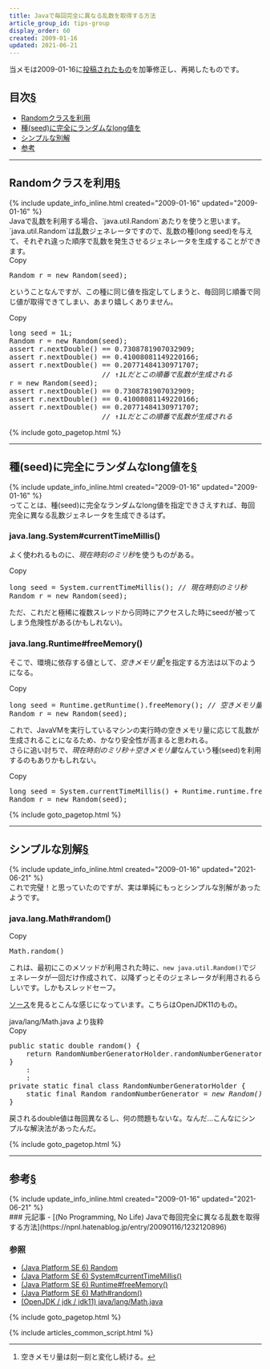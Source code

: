 ```yaml
---
title: Javaで毎回完全に異なる乱数を取得する方法
article_group_id: tips-group
display_order: 60
created: 2009-01-16
updated: 2021-06-21
---
```

当メモは2009-01-16に[投稿されたもの](https://npnl.hatenablog.jp/entry/20090116/1232120896)を加筆修正し、再掲したものです。

## <a name="index">目次</a><a class="heading-anchor-permalink" href="#目次">§</a>

<ul id="index_ul">
<li><a href="#Randomクラスを利用">Randomクラスを利用</a></li>
<li><a href="#種(seed)に完全にランダムなlong値を">種(seed)に完全にランダムなlong値を</a></li>
<li><a href="#シンプルな別解">シンプルな別解</a></li>
<li><a href="#参考">参考</a></li>
</ul>

* * *
## <a name="Randomクラスを利用">Randomクラスを利用</a><a class="heading-anchor-permalink" href="#Randomクラスを利用">§</a>
<div class="chapter-updated">{% include update_info_inline.html created="2009-01-16" updated="2009-01-16" %}</div>
Javaで乱数を利用する場合、`java.util.Random`あたりを使うと思います。  
`java.util.Random`は乱数ジェネレータですので、乱数の種(long seed)を与えて、それぞれ違った順序で乱数を発生させるジェネレータを生成することができます。

<div class="code-box no-title">
<div class="copy-button">Copy</div>
<pre>
Random r = new Random(seed);
</pre>
</div>

ということなんですが、この種に同じ値を指定してしまうと、毎回同じ順番で同じ値が取得できてしまい、あまり嬉しくありません。

<div class="code-box no-title">
<div class="copy-button">Copy</div>
<pre>
long seed = 1L;
Random r = new Random(seed);
assert r.nextDouble() == 0.7308781907032909;
assert r.nextDouble() == 0.41008081149220166;
assert r.nextDouble() == 0.20771484130971707;
                      <em class="comment">// ↑1Lだとこの順番で乱数が生成される</em>
r = new Random(seed);
assert r.nextDouble() == 0.7308781907032909;
assert r.nextDouble() == 0.41008081149220166;
assert r.nextDouble() == 0.20771484130971707;
                      <em class="comment">// ↑1Lだとこの順番で乱数が生成される</em>
</pre>
</div>

{% include goto_pagetop.html %}

* * *
## <a name="種(seed)に完全にランダムなlong値を">種(seed)に完全にランダムなlong値を</a><a class="heading-anchor-permalink" href="#種(seed)に完全にランダムなlong値を">§</a>
<div class="chapter-updated">{% include update_info_inline.html created="2009-01-16" updated="2009-01-16" %}</div>
ってことは、種(seed)に完全なランダムなlong値を指定できさえすれば、毎回完全に異なる乱数ジェネレータを生成できるはず。

### java.lang.System#currentTimeMillis()
よく使われるものに、*現在時刻のミリ秒*を使うものがある。

<div class="code-box no-title">
<div class="copy-button">Copy</div>
<pre>
long seed = System.currentTimeMillis(); <em class="comment">// 現在時刻のミリ秒</em>
Random r = new Random(seed);
</pre>
</div>

ただ、これだと極稀に複数スレッドから同時にアクセスした時にseedが被ってしまう危険性がある(かもしれない)。

### java.lang.Runtime#freeMemory()
そこで、環境に依存する値として、*空きメモリ量*[^空きメモリ量]を指定する方法は以下のようになる。

<div class="code-box no-title">
<div class="copy-button">Copy</div>
<pre>
long seed = Runtime.getRuntime().freeMemory(); <em class="comment">// 空きメモリ量</em>
Random r = new Random(seed);
</pre>
</div>

これで、JavaVMを実行しているマシンの実行時の空きメモリ量に応じて乱数が生成されることになるため、かなり安全性が高まると思われる。  
さらに追い討ちで、*現在時刻のミリ秒＋空きメモリ量*なんていう種(seed)を利用するのもありかもしれない。

<div class="code-box no-title">
<div class="copy-button">Copy</div>
<pre>
long seed = System.currentTimeMillis() + Runtime.runtime.freeMemory();
Random r = new Random(seed);
</pre>
</div>

[^空きメモリ量]: 空きメモリ量は刻一刻と変化し続ける。

{% include goto_pagetop.html %}

* * *
## <a name="シンプルな別解">シンプルな別解</a><a class="heading-anchor-permalink" href="#シンプルな別解">§</a>
<div class="chapter-updated">{% include update_info_inline.html created="2009-01-16" updated="2021-06-21" %}</div>
これで完璧！と思っていたのですが、実は単純にもっとシンプルな別解があったようです。

### java.lang.Math#random()

<div class="code-box no-title">
<div class="copy-button">Copy</div>
<pre>
Math.random()
</pre>
</div>

これは、最初にこのメソッドが利用された時に、`new java.util.Random()`でジェネレータが一回だけ作成されて、以降ずっとそのジェネレータが利用されるらしいです。しかもスレッドセーフ。

[ソース](http://hg.openjdk.java.net/jdk/jdk11/file/1ddf9a99e4ad/src/java.base/share/classes/java/lang/Math.java)を見るとこんな感じになっています。こちらはOpenJDK11のもの。

<div class="code-box">
<div class="title">java/lang/Math.java より抜粋</div>
<div class="copy-button">Copy</div>
<pre>
public static double random() {
    return RandomNumberGeneratorHolder.randomNumberGenerator<em>.nextDouble();</em>
}
    :
    :
private static final class RandomNumberGeneratorHolder {
    static final Random randomNumberGenerator = <em>new Random();</em>
}
</pre>
</div>

戻されるdouble値は毎回異なるし、何の問題もないな。なんだ…こんなにシンプルな解決法があったんだ。

{% include goto_pagetop.html %}

* * *
## <a name="参考">参考</a><a class="heading-anchor-permalink" href="#参考">§</a>
<div class="chapter-updated">{% include update_info_inline.html created="2009-01-16" updated="2021-06-21" %}</div>
### 元記事
- [(No Programming, No Life) Javaで毎回完全に異なる乱数を取得する方法](https://npnl.hatenablog.jp/entry/20090116/1232120896)

### 参照
- [(Java Platform SE 6) Random](https://docs.oracle.com/javase/6/docs/api/java/util/Random.html)
- [(Java Platform SE 6) System#currentTimeMillis()](https://docs.oracle.com/javase/6/docs/api/java/lang/System.html#currentTimeMillis())
- [(Java Platform SE 6) Runtime#freeMemory()](https://docs.oracle.com/javase/6/docs/api/java/lang/Runtime.html#freeMemory())
- [(Java Platform SE 6) Math#random()](https://docs.oracle.com/javase/6/docs/api/java/lang/Math.html#random())
- [(OpenJDK / jdk / jdk11) java/lang/Math.java](http://hg.openjdk.java.net/jdk/jdk11/file/1ddf9a99e4ad/src/java.base/share/classes/java/lang/Math.java)

{% include goto_pagetop.html %}

{% include articles_common_script.html %}
